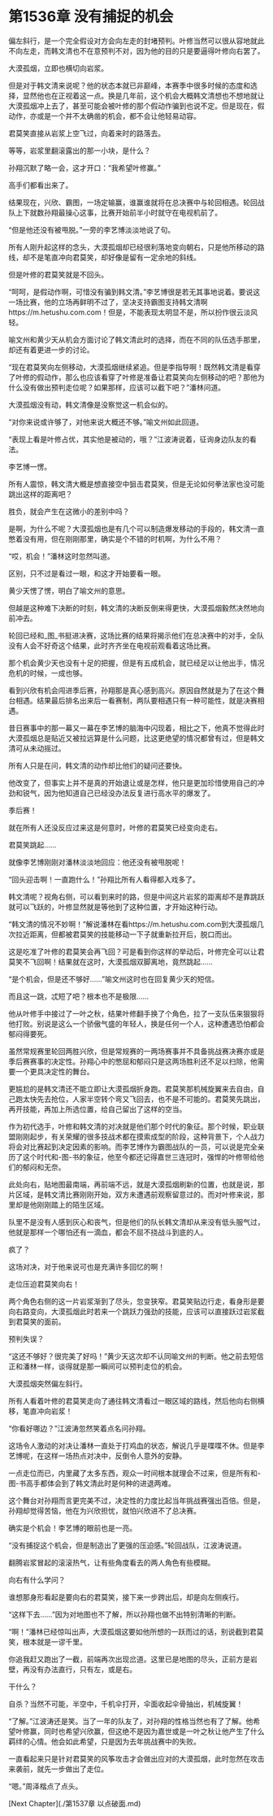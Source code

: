 # 第1536章 没有捕捉的机会

偏左斜行，是一个完全假设对方会向左走的封堵预判。叶修当然可以很从容地就此不向左走，而韩文清也不在意预判不对，因为他的目的只是要逼得叶修向右罢了。

大漠孤烟，立即也横切向岩浆。

但是对于韩文清来说呢？他的状态本就已非巅峰，本赛季中很多时候的态度和选择，显然他也在正视着这一点。换是几年前，这个机会大概韩文清想也不想地就让大漠孤烟冲上去了，甚至可能会被叶修的那个假动作骗到也说不定。但是现在，假动作，亦或是一个并不太确凿的机会，都不会让他轻易动容。

君莫笑直接从岩浆上空飞过，向着来时的路落去。

等等，岩浆里翻滚露出的那一小块，是什么？

孙翔沉默了略一会，这才开口：“我希望叶修赢。”

高手们都看出来了。

结果现在，兴欣、霸图，一场定输赢，谁赢谁就将在总决赛中与轮回相遇。轮回战队上下就数孙翔最操心这事，比赛开始前半小时就守在电视机前了。

“但是他还没有被甩脱。”一旁的李艺博淡淡地说了句。

所有人刚升起这样的念头，大漠孤烟却已经很利落地变向朝右，只是他所移动的路线，却不是笔直冲向君莫笑，却好像是留有一定余地的斜线。

但是叶修的君莫笑就是不回头。

“呵呵，是假动作啊，可惜没有骗到韩文清。”李艺博很是若无其事地说着。要说这一场比赛，他的立场再鲜明不过了，坚决支持霸图支持韩文清啊https://m.hetushu.com.com！但是，不能表现太明显不是，所以扮作很云淡风轻。

喻文州和黄少天从机会方面讨论了韩文清此时的选择，而在不同的队伍选手那里，却还有着更进一步的讨论。

“现在君莫笑向左侧移动，大漠孤烟继续紧追。但是李指导啊！既然韩文清是看穿了叶修的假动作，那么也应该看穿了叶修是准备让君莫笑向左侧移动的吧？那他为什么没有做出预判走位呢？如果那样，应该可以截下吧？”潘林问道。

大漠孤烟没有动，韩文清像是没察觉这一机会似的。

“对你来说或许够了，对他来说大概还不够。”喻文州如此回道。

“表现上看是叶修占优，其实他是被动的，哦？”江波涛说着，征询身边队友的看法。

李艺博一愣。

所有人震惊，韩文清大概是想直接空中狙击君莫笑，但是无论如何拳法家也没可能跳出这样的距离吧？

胜负，就会产生在这微小的差别中吗？

是啊，为什么不呢？大漠孤烟也是有几个可以制造爆发移动的手段的，韩文清一直憋着没有用，但在刚刚那里，确实是个不错的时机啊，为什么不用？

“哎，机会！”潘林这时忽然叫道。

区别，只不过是看过一眼，和这才开始要看一眼。

黄少天愣了愣，明白了喻文州的意思。

但越是这种难下决断的时刻，韩文清的决断反倒来得更快，大漠孤烟毅然决然地向前冲去。

轮回已经和_图_书挺进决赛，这场比赛的结果将揭示他们在总决赛中的对手，全队没有人会不好奇这个结果，此时齐齐坐在电视前观看着这场比赛。

那个机会黄少天也没有十足的把握，但是有五成机会，就已经足以让他出手，情况危机的时候，一成也够。

看到兴欣有机会闯进季后赛，孙翔那是真心感到高兴。原因自然就是为了在这个舞台相遇。结果最后排名出来后一看赛制，两队要相遇只有一种可能性，就是决赛相遇。

昔日赛事中的那一幕又一幕在李艺博的脑海中闪现着，相比之下，他真不觉得此时大漠孤烟总是贴近又被拉远算是什么问题，比这更绝望的情况都曾有过，但是韩文清可从未动摇过。

所有人只是在问，韩文清的动作却比他们的疑问还要快。

他改变了，但事实上并不是真的开始退让或是怎样，他只是更加珍惜使用自己的冲劲和锐气，因为他知道自己已经没办法反复进行高水平的爆发了。

季后赛！

就在所有人还没反应过来这是何意时，叶修的君莫笑已经变向走右。

君莫笑跳起……

就像李艺博刚刚对潘林淡淡地回应：他还没有被甩脱呢！

“回头迎击啊！一直跑什么！”孙翔比所有人看得都入戏多了。

韩文清呢？视角右侧，可以看到来时的路，但是中间这片岩浆的距离却不是靠跳跃就可以飞跃的，叶修显然就是等他到了这种位置，才开始这种行动。

“韩文清的情况不妙啊！”解说潘林在看https://m.hetushu.com.com到大漠孤烟几次拉近距离，但都被君莫笑的技能移动一下子就重新拉开后，脱口而出。

这是吃准了叶修的君莫笑会再飞回？可是看到你这样的举动后，叶修完全可以让君莫笑不飞回啊！结果就在这时，大漠孤烟双脚离地，竟然跳起……

“是个机会，但是还不够好……”喻文州这时也在回复黄少天的短信。

而且这一跳，忒短了吧？根本也不是极限……

他从叶修手中接过了一叶之秋，结果叶修翻手换了个角色，拉了一支队伍来狠狠将他打败。别说是这么一个骄傲气盛的年轻人，换是任何一个人，这种遭遇恐怕都会郁闷得要死。

虽然常规赛里轮回两胜兴欣，但是常规赛的一两场赛事并不具备挑战赛决赛亦或是季后赛赛事的决定性。孙翔心中的憋屈和郁闷只是这两场胜利还不足以扫除，他需要一个更具决定性的舞台。

更尴尬的是韩文清还不能立即让大漠孤烟折身跑。君莫笑那机械旋翼来去自由，自己跑太快先去抢位，人家半空转个弯又飞回去，也不是不可能的。君莫笑先跳出，再开技能，再加上所选位置，给自己留出了这样的空当。

作为初代选手，叶修和韩文清的对决就是他们那个时代的象征。那个时候，职业联盟刚刚起步，有关荣耀的很多技战术都在摸索成型的阶段，这种背景下，个人战力将会对比赛起到决定因素的影响。而李艺博作为霸图战队的一员，可以说是完全亲历了这个时代和-图-书的象征，他至今都还记得嘉世三连冠时，强悍的叶修带给他们的郁闷和无奈。

此处向右，贴地图最南端，再前端不远，就是大漠孤烟刷新的位置，也就是说，那片区域，是韩文清比赛刚刚开始，双方未遭遇前观察留意过的。而对叶修来说，那里却是他刚刚踏上的陌生区域。

队里不是没有人感到灰心和丧气，但是他们的队长韩文清却从来没有低头服气过，他就是那样一个哪怕还有一滴血，都会不屈不挠战斗到底的人。

疯了？

这场对决，对于他来说可也是充满许多回忆的啊！

走位压迫君莫笑向右！

两个角色右侧的这一片岩浆渐到了尽头，忽变狭窄。君莫笑贴边行走，看身形是要向右路变向，大漠孤烟此时若来一个跳跃力强劲的技能，应该可以直接跃过岩浆截到君莫笑的面前。

预判失误？

“这还不够好？很完美了好吗！”黄少天这次却不认同喻文州的判断。他之前去短信正和潘林一样，谈得就是那一瞬间可以预判走位的机会。

大漠孤烟突然偏左斜行。

所有人看着叶修的君莫笑走向了通往韩文清看过一眼区域的路线，然后他向右侧横移，笔直冲向岩浆！

“你看好哪边？”江波涛忽然笑着点名问孙翔。

这场令人激动的对决让潘林一直处于打鸡血的状态，解说几乎是喋喋不休。但是李艺博呢，在这样一场热点对决中，反倒令人意外的安静。

一点走位而已，内里藏了太多东西，观众一时间根本就理会不过来，但是所有和-图-书高手都体会到了韩文清此时是何种的进退两难。

这个舞台对孙翔而言更完美不过，决定性的力度比起当年挑战赛强出百倍。但是，孙翔却觉得苦恼，他在为兴欣担忧，就怕兴欣进不了总决赛。

确实是个机会！李艺博的眼前也是一亮。

“没有捕捉这个机会，但是制造出了更强的压迫感。”轮回战队，江波涛说道。

翻腾岩浆冒起的滚滚热气，让有些角度看去的两人角色有些模糊。

向右有什么学问？

谁想那身形看起是要向右的君莫笑，接下来一步跨出后，却是向左侧疾行。

“这样下去……”因为对地图也不了解，所以孙翔也做不出特别清晰的判断。

“啊！”潘林已经惊叫出声，大漠孤烟这要如他所想的一跃而过的话，别说截到君莫笑，根本就是一谬千里。

你追我赶又跑出了一截，前端再次出现岔道。这里已是地图的尽头，正前方是岩壁，再没有办法直行，只有左，或是右。

干什么？

自杀？当然不可能，半空中，千机伞打开，伞面收起伞骨抽出，机械旋翼！

“了解。”江波涛还是笑。当了一年的队友了，对孙翔的性格当然也有了了解。他希望叶修赢，同时也希望兴欣赢，但这绝不是因为嘉世或是一叶之秋让他产生了什么羁绊的心情。他会如此希望，只是因为去年挑战赛中的失败。

一直看起来只是针对君莫笑的风筝攻击才会做出应对的大漠孤烟，此时忽然在攻击来袭前，就先一步做出了走位。

“嗯。”周泽楷点了点头。



[Next Chapter](./第1537章 以点破面.md)